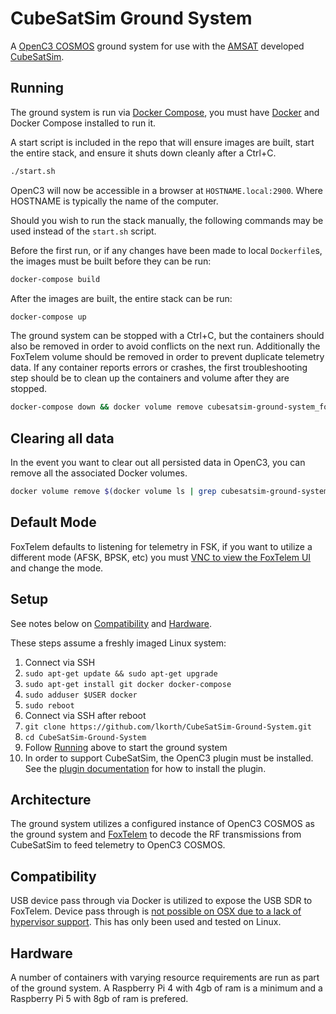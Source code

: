 # CubeSatSim Ground System

A [OpenC3 COSMOS](https://github.com/OpenC3/cosmos) ground system for use with the [AMSAT](https://www.amsat.org/)
developed [CubeSatSim](https://github.com/alanbjohnston/CubeSatSim).

## Running

The ground system is run via [Docker Compose](https://docs.docker.com/compose/), you must have
[Docker](https://docs.docker.com/) and Docker Compose installed to run it.

A start script is included in the repo that will ensure images are built, start the entire stack,
and ensure it shuts down cleanly after a Ctrl+C.

```bash
./start.sh
```

OpenC3 will now be accessible in a browser at `HOSTNAME.local:2900`. Where HOSTNAME is typically the
name of the computer.

Should you wish to run the stack manually, the following commands may be used instead of the
`start.sh` script.

Before the first run, or if any changes have been made to local `Dockerfile`s, the images must
be built before they can be run:

```bash
docker-compose build
```

After the images are built, the entire stack can be run:

```bash
docker-compose up
```

The ground system can be stopped with a Ctrl+C, but the containers should also be removed
in order to avoid conflicts on the next run. Additionally the FoxTelem volume should be removed
in order to prevent duplicate telemetry data. If any container reports errors or crashes, the
first troubleshooting step should be to clean up the containers and volume after they are stopped.

```bash
docker-compose down && docker volume remove cubesatsim-ground-system_foxtelem-db-v
```

## Clearing all data

In the event you want to clear out all persisted data in OpenC3, you can remove all the associated
Docker volumes.

```bash
docker volume remove $(docker volume ls | grep cubesatsim-ground-system | cut -d' ' -f6)
```

## Default Mode

FoxTelem defaults to listening for telemetry in FSK, if you want to utilize a different mode (AFSK,
BPSK, etc) you must [VNC to view the FoxTelem UI](/foxtelem#viewing-foxtelem-ui) and change the
mode.

## Setup

See notes below on [Compatibility](#compatibility) and [Hardware](#hardware).

These steps assume a freshly imaged Linux system:

1. Connect via SSH
1. `sudo apt-get update && sudo apt-get upgrade`
1. `sudo apt-get install git docker docker-compose`
1. `sudo adduser $USER docker`
1. `sudo reboot`
1. Connect via SSH after reboot
1. `git clone https://github.com/lkorth/CubeSatSim-Ground-System.git`
1. `cd CubeSatSim-Ground-System`
1. Follow [Running](#running) above to start the ground system
1. In order to support CubeSatSim, the OpenC3 plugin must be installed. See the
[plugin documentation](plugins/openc3-cosmos-amsat/README.md#installing-into-openc3-cosmos)
for how to install the plugin.

## Architecture

The ground system utilizes a configured instance of OpenC3 COSMOS as the ground system and
[FoxTelem](https://github.com/ac2cz/FoxTelem) to decode the RF transmissions from CubeSatSim to feed
telemetry to OpenC3 COSMOS.

## Compatibility

USB device pass through via Docker is utilized to expose the USB SDR to FoxTelem. Device pass through is [not possible
on OSX due to a lack of hypervisor support](https://docs.docker.com/desktop/faqs/general/#can-i-pass-through-a-usb-device-to-a-container).
This has only been used and tested on Linux.

## Hardware

A number of containers with varying resource requirements are run as part of the ground system.
A Raspberry Pi 4 with 4gb of ram is a minimum and a Raspberry Pi 5 with 8gb of ram is prefered.
